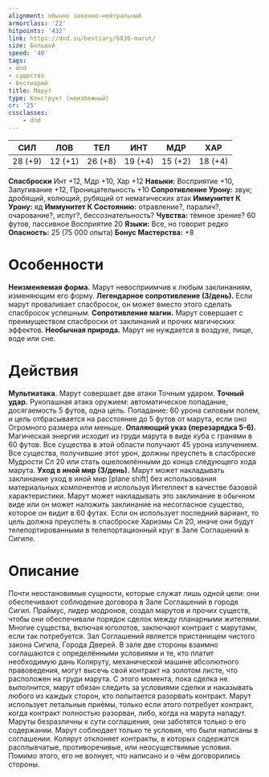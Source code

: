 ```yaml
---
alignment: обычно законно-нейтральный
armorclass: '22'
hitpoints: '432'
link: https://dnd.su/bestiary/6830-marut/
size: Большой
speed: '40'
tags:
- dnd
- существо
- бестиарий
title: Марут
type: Конструкт (неизбежный)
cr: '25'
cssclasses:
    - dnd
---
```



| СИЛ | ЛОВ | ТЕЛ | ИНТ | МДР | ХАР |
|---|---|---|---|---|---|
| 28 (+9) | 12 (+1) | 26 (+8) | 19 (+4) | 15 (+2) | 18 (+4) |
**Спасброски** Инт +12, Мдр +10, Хар +12
**Навыки:** Восприятие +10, Запугивание +12, Проницательность +10
**Сопротивление Урону:** звук; дробящий, колющий, рубящий от немагических атак
**Иммунитет К Урону:** яд
**Иммунитет К Состоянию:** отравление?, паралич?, очарование?, испуг?, бессознательность?
**Чувства:** тёмное зрение? 60 футов, пассивное Восприятие 20
**Языки:** Все, но говорит редко
**Опасность:** 25 (75 000 опыта)
**Бонус Мастерства:** +8


# Особенности
**Неизменяемая форма.** Марут невосприимчив к любым заклинаниям, изменяющим его форму.
**Легендарное сопротивление (3/день).** Если марут проваливает спасбросок, он может вместо этого сделать спасбросок успешным.
**Сопротивление магии.** Марут совершает с преимуществом спасброски от заклинаний и прочих магических эффектов.
**Необычная природа.** Марут не нуждается в воздухе, пище, воде или сне.


# Действия
**Мультиатака.** Марут совершает две атаки Точным ударом.
**Точный удар.** Рукопашная атака оружием: автоматическое попадание, досягаемость 5 футов, одна цель. Попадание: 60 урона силовым полем, и цель отбрасывается на расстояние до 5 футов от марута, если оно Огромного размера или меньше.
**Опаляющий указ (перезарядка 5-6).** Магическая энергия исходит из груди марута в виде куба с гранями в 60 футов. Все существа в этой области получают 45 урона излучением. Все существа, получившие этот урон, должны преуспеть в спасброске Мудрости Сл 20 или стать ошеломлёнными до конца следующего хода марута.
**Уход в иной мир (3/день).** Марут может накладывать заклинание уход в иной мир [plane shift] без использования материальных компонентов и используя Интеллект в качестве базовой характеристики. Марут может накладывать это заклинание в обычном виде или он может наложить заклинание на несогласное существо, которое он видит в 60 футах. Если он использует последний вариант, то цель должна преуспеть в спасброске Харизмы Сл 20, иначе они будут телепортированными в телепортационный круг в Зале Соглашений в Сигиле.


# Описание
Почти неостановимые сущности, которые служат лишь одной цели: они обеспечивают соблюдение договора в Зале Соглашений в городе Сигил. Праймус, лидер модронов, создал марутов и прочих существ, чтобы они обеспечивали порядок сделок между планарными жителями. Многие существа, включая юголотов, заключают контракт с марутами, если так потребуется. Зал Соглашений является пристанищем чистого закона Сигила, Города Дверей. В зале две стороны взаимно соглашаются с определёнными условиями и те, кто платит необходимую дань Коляруту, механической машине абсолютного правоведения, могут высечь свой контракт на золотом листе, что расположен на груди марута. С этого момента, пока сделка не выполнится, марут обязан следить за условиями сделки и наказывать любого из каждых сторон, кто попытается разорвать контракт. Марут использует летальные приёмы, только если этого потребует контракт, когда контракт полностью разорван, либо, когда на марута нападут. Маруты безразличны к сути соглашения, они заботятся только о его содержании. Марут соблюдает только те условия, что были написаны в соглашении. Колярут отклоняет контракты, в которых содержатся расплывчатые, противоречивые, или неосуществимые условия. Помимо этого, его не волнует, что написано и о чём договорились стороны.